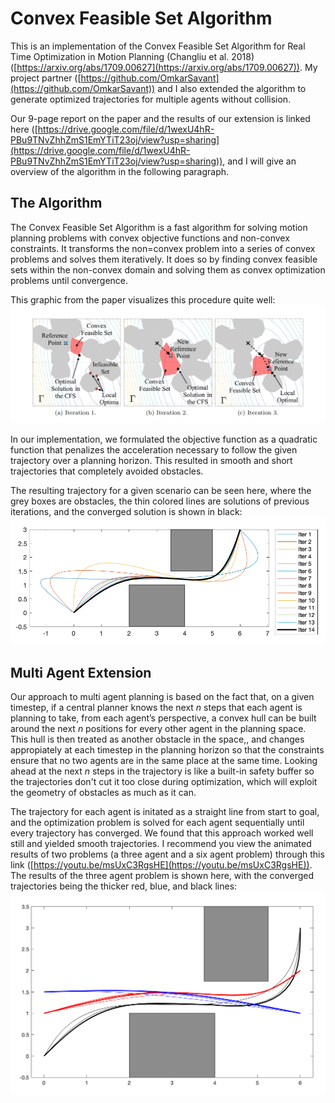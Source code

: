 # Convex Feasible Set Algorithm
This is an implementation of the Convex Feasible Set Algorithm for Real Time Optimization in Motion Planning (Changliu et al. 2018) ([https://arxiv.org/abs/1709.00627](https://arxiv.org/abs/1709.00627)). My project partner ([https://github.com/OmkarSavant](https://github.com/OmkarSavant)) and I also extended the algorithm to generate optimized trajectories for multiple agents without collision.

Our 9-page report on the paper and the results of our extension is linked here ([https://drive.google.com/file/d/1wexU4hR-PBu9TNvZhhZmS1EmYTiT23oj/view?usp=sharing](https://drive.google.com/file/d/1wexU4hR-PBu9TNvZhhZmS1EmYTiT23oj/view?usp=sharing)), and I will give an overview of the algorithm in the following paragraph.

## The Algorithm

The Convex Feasible Set Algorithm is a fast algorithm for solving motion planning problems with convex objective functions and non-convex constraints. It transforms the non=convex problem into a series of convex problems and solves them iteratively. It does so by finding convex feasible sets within the non-convex domain and solving them as convex optimization problems until convergence.

This graphic from the paper visualizes this procedure quite well:
![alt text](https://github.com/jauckley/convex-feasible-set/blob/master/images/CFS_fig2_1.png)

In our implementation, we formulated the objective function as a quadratic function that penalizes the acceleration necessary to follow the given trajectory over a planning horizon. This resulted in smooth and short trajectories that completely avoided obstacles.

The resulting trajectory for a given scenario can be seen here, where the grey boxes are obstacles, the thin colored lines are solutions of previous iterations, and the converged solution is shown in black:
![alt text](https://github.com/jauckley/convex-feasible-set/blob/master/images/cfs_classic.png)

## Multi Agent Extension

Our approach to multi agent planning is based on the fact that, on a given timestep, if a central planner knows the next *n* steps that each agent is planning to take, from each agent’s perspective, a convex hull can be built around the next *n* positions for every other agent in the planning space. This hull is then treated as another obstacle in the space,, and changes appropiately at each timestep in the planning horizon so that the constraints ensure that no two agents are in the same place at the same time. Looking ahead at the next *n* steps in the trajectory is like a built-in safety buffer so the trajectories don't cut it too close during optimization, which will exploit the geometry of obstacles as much as it can.

The trajectory for each agent is initated as a straight line from start to goal, and the optimization problem is solved for each agent sequentially until every trajectory has converged. We found that this approach worked well still and yielded smooth trajectories. I recommend you view the animated results of two problems (a three agent and a six agent problem) through this link ([https://youtu.be/msUxC3RgsHE](https://youtu.be/msUxC3RgsHE)). The results of the three agent problem is shown here, with the converged trajectories being the thicker red, blue, and black lines:
![alt text](https://github.com/jauckley/convex-feasible-set/blob/master/images/cfs_ext_3ag.png)

